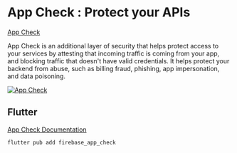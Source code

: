 # App Check : Protect your APIs

[App Check](https://firebase.google.com/products/app-check)

App Check is an additional layer of security that helps protect access to your services by attesting that incoming traffic is coming from your app, and blocking traffic that doesn't have valid credentials. It helps protect your backend from abuse, such as billing fraud, phishing, app impersonation, and data poisoning.

[![App Check](https://i.ytimg.com/vi_webp/LFz8qdF7xg4/sddefault.webp)](https://www.youtube.com/watch?v=LFz8qdF7xg4)

## Flutter

[App Check Documentation](https://firebase.google.com/docs/app-check)

```dart
flutter pub add firebase_app_check
```
